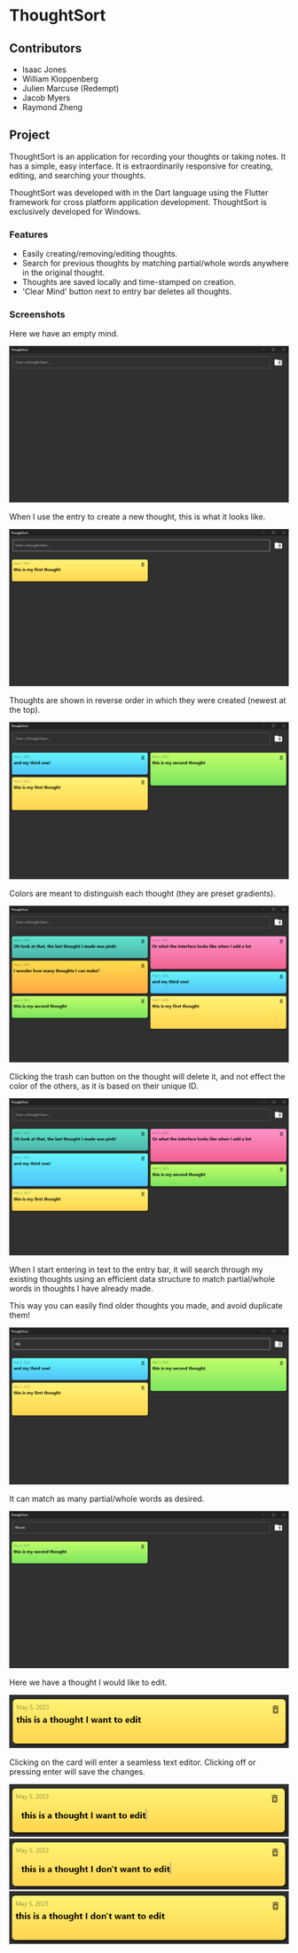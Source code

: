 
# ThoughtSort

## Contributors

- Isaac Jones
- William Kloppenberg
- Julien Marcuse (Redempt)
- Jacob Myers  
- Raymond Zheng

## Project
ThoughtSort is an application for recording your thoughts or taking notes. It has a simple, easy interface. It is extraordinarily responsive for creating, editing, and searching your thoughts. 

ThoughtSort was developed with in the Dart language using the Flutter framework for cross platform application development. ThoughtSort is exclusively developed for Windows.

### Features

- Easily creating/removing/editing thoughts.
- Search for previous thoughts by matching partial/whole words anywhere in the original thought.
- Thoughts are saved locally and time-stamped on creation.
- 'Clear Mind' button next to entry bar deletes all thoughts.

### Screenshots
Here we have an empty mind.

![Screenshot 1](screenshots/Screenshot1.png)

When I use the entry to create a new thought, this is what it looks like.

![Screenshot 2](screenshots/Screenshot2.png)

Thoughts are shown in reverse order in which they were created (newest at the top).

![Screenshot 3](screenshots/Screenshot3.png)

Colors are meant to distinguish each thought (they are preset gradients).

![Screenshot 4](screenshots/Screenshot4.png)

Clicking the trash can button on the thought will delete it, and not effect the color of the others, as it is based on their unique ID.

![Screenshot 5](screenshots/Screenshot5.png)

When I start entering in text to the entry bar, it will search through my existing thoughts using an efficient data structure to match partial/whole words in thoughts I have already made.


This way you can easily find older thoughts you made, and avoid duplicate them!

![Screenshot 6](screenshots/Screenshot6.png)

It can match as many partial/whole words as desired.

![Screenshot 7](screenshots/Screenshot7.png)

Here we have a thought I would like to edit.

![Screenshot 8](screenshots/Screenshot8.png)

Clicking on the card will enter a seamless text editor. Clicking off or pressing enter will save the changes.

![Screenshot 9](screenshots/Screenshot9.png)
![Screenshot 10](screenshots/Screenshot10.png)
![Screenshot 11](screenshots/Screenshot11.png)